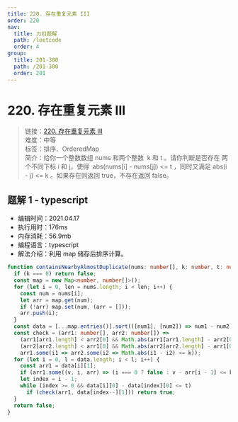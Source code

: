 ```yaml
---
title: 220. 存在重复元素 III
order: 220
nav:
  title: 力扣题解
  path: /leetcode
  order: 4
group:
  title: 201-300
  path: /201-300
  order: 201
---
```


# 220. 存在重复元素 III

> 链接：[220. 存在重复元素 III](https://leetcode-cn.com/problems/contains-duplicate-iii/)  
> 难度：中等  
> 标签：排序、OrderedMap  
> 简介：给你一个整数数组 nums 和两个整数  k 和 t 。请你判断是否存在 两个不同下标 i 和 j，使得  abs(nums[i] - nums[j]) <= t ，同时又满足 abs(i - j) <= k 。如果存在则返回 true，不存在返回 false。

## 题解 1 - typescript

- 编辑时间：2021.04.17
- 执行用时：176ms
- 内存消耗：56.9mb
- 编程语言：typescript
- 解法介绍：利用 map 储存后排序计算。

```typescript
function containsNearbyAlmostDuplicate(nums: number[], k: number, t: number): boolean {
  if (k === 0) return false;
  const map = new Map<number, number[]>();
  for (let i = 0, len = nums.length; i < len; i++) {
    const num = nums[i];
    let arr = map.get(num);
    if (!arr) map.set(num, (arr = []));
    arr.push(i);
  }
  const data = [...map.entries()].sort(([num1], [num2]) => num1 - num2);
  const check = (arr1: number[], arr2: number[]) =>
    (arr1[arr1.length] < arr2[0] && Math.abs(arr1[arr1.length] - arr2[0]) <= k) ||
    (arr2[arr2.length] < arr1[0] && Math.abs(arr2[arr2.length] - arr1[0]) <= k) ||
    arr1.some(i1 => arr2.some(i2 => Math.abs(i1 - i2) <= k));
  for (let i = 0, l = data.length; i < l; i++) {
    const arr1 = data[i][1];
    if (arr1.some((v, i, arr) => (i === 0 ? false : v - arr[i - 1] <= k))) return true;
    let index = i - 1;
    while (index >= 0 && data[i][0] - data[index][0] <= t)
      if (check(arr1, data[index--][1])) return true;
  }
  return false;
}
```
